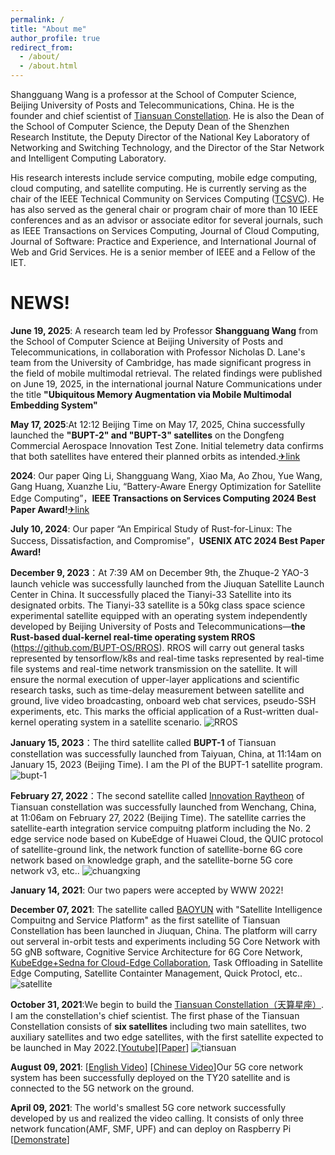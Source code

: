 ```yaml
---
permalink: /
title: "About me"
author_profile: true
redirect_from: 
  - /about/
  - /about.html
---
```

Shangguang Wang is a professor at the School of Computer Science, Beijing University of Posts and Telecommunications, China. He is the founder and chief scientist of [Tiansuan Constellation](http://www.tiansuan.org.cn/Chinese/index.html). He is also the Dean of the School of Computer Science, the Deputy Dean of the Shenzhen Research Institute, the Deputy Director of the National Key Laboratory of Networking and Switching Technology, and the Director of the Star Network and Intelligent Computing Laboratory.

His research interests include service computing, mobile edge computing, cloud computing, and satellite computing. He is currently serving as the chair of the IEEE Technical Community on Services Computing ([TCSVC](http://tab.computer.org/tcsvc/)). He has also served as the general chair or program chair of more than 10 IEEE conferences and as an advisor or associate editor for several journals, such as IEEE Transactions on Services Computing, Journal of Cloud Computing, Journal of Software: Practice and Experience, and International Journal of Web and Grid Services. He is a senior member of IEEE and a Fellow of the IET.

# NEWS!

**June 19, 2025**: A research team led by Professor **Shangguang Wang** from the School of Computer Science at Beijing University of Posts and Telecommunications, in collaboration with Professor Nicholas D. Lane's team from the University of Cambridge, has made significant progress in the field of mobile multimodal retrieval. The related findings were published on June 19, 2025, in the international journal Nature Communications under the title **"Ubiquitous Memory Augmentation via Mobile Multimodal Embedding System"**

**May 17, 2025**:At 12:12 Beijing Time on May 17, 2025, China successfully launched the **"BUPT-2" and "BUPT-3" satellites** on the Dongfeng Commercial Aerospace Innovation Test Zone. Initial telemetry data confirms that both satellites have entered their planned orbits as intended.[✈link](https://mp.weixin.qq.com/s/c4rt98tuC7fmLHPqJwjNag)

**2024**: Our paper Qing Li, Shangguang Wang, Xiao Ma, Ao Zhou, Yue Wang, Gang Huang, Xuanzhe Liu, “Battery-Aware Energy Optimization for Satellite Edge Computing”，**IEEE Transactions on Services Computing 2024 Best Paper Award!**[✈link](https://www.computer.org/publications/best-paper-award-winners/)

**July 10, 2024**: Our paper “An Empirical Study of Rust-for-Linux: The Success, Dissatisfaction, and Compromise”，**USENIX ATC 2024 Best Paper Award!**

**December 9, 2023**：At 7:39 AM on December 9th, the Zhuque-2 YAO-3 launch vehicle was successfully launched from the Jiuquan Satellite Launch Center in China. It successfully placed the Tianyi-33 Satellite into its designated orbits. The Tianyi-33 satellite is a 50kg class space science experimental satellite equipped with an operating system independently developed by Beijing University of Posts and Telecommunications—**the Rust-based dual-kernel real-time operating system RROS** (<https://github.com/BUPT-OS/RROS>). RROS will carry out general tasks represented by tensorflow/k8s and real-time tasks represented by real-time file systems and real-time network transmission on the satellite. It will ensure the normal execution of upper-layer applications and scientific research tasks, such as time-delay measurement between satellite and ground, live video broadcasting, onboard web chat services, pseudo-SSH experiments, etc. This marks the official application of a Rust-written dual-kernel operating system in a satellite scenario.
![RROS](../images/RROS%20OS.png)

**January 15, 2023**：The third satellite called **BUPT-1** of Tiansuan constellation was successfully launched from Taiyuan, China, at 11:14am on January 15, 2023 (Beijing Time). I am the PI of the BUPT-1 satellite program.
![bupt-1](../images/bupt%201.png)

**February 27, 2022**：The second satellite called [Innovation Raytheon](https://www.hugewealthfinance.com/2022/innovation-raytheon-satellite-was-successfully-launched-and-huawei-cloud-heaven-and-earth-was-successfully-networked-for-the-first-time) of Tiansuan constellation was successfully launched from Wenchang, China, at 11:06am on February 27, 2022 (Beijing Time). The satellite carries the satellite-earth integration service compuitng platform including the No. 2 edge service node based on KubeEdge of Huawei Cloud, the QUIC protocol of satellite-ground link, the network function of satellite-borne 6G core network based on knowledge graph, and the satellite-borne 5G core network v3, etc..
![chuangxing](../images/chuang%20xing.png)

**January 14, 2021**: Our two papers were accepted by WWW 2022!

**December 07, 2021**: The satellite called [BAOYUN](https://www.globaltimes.cn/page/202112/1241203.shtml) with "Satellite Intelligence Compuitng and Service Platform" as the first satellite of Tiansuan Constellation has been launched in Jiuquan, China. The platform will carry out serveral in-orbit tests and experiments including 5G Core Network with 5G gNB software, Cognitive Service Architecture for 6G Core Network, [KubeEdge+Sedna for Cloud-Edge Collaboration](https://www.globaltimes.cn/page/202112/1241203.shtml), Task Offloading in Satellite Edge Computing, Satellite Containter Management, Quick Protocl, etc..
![satellite](../images/BAOYUN%20satellite.png)

**October 31, 2021**:We begin to build the [Tiansuan Constellation](https://www.globaltimes.cn/page/202111/1237937.shtml)[（天算星座）](https://www.chinanews.com/gn/2021/11-01/9599693.shtml). I am the constellation's chief scientist. The first phase of the Tiansuan Constellation consists of **six satellites** including two main satellites, two auxiliary satellites and two edge satellites, with the first satellite expected to be launched in May 2022.[[Youtube](https://www.youtube.com/watch?v=lAB72zwbCiE)][[Paper](../assets/TiansuanFinal1203.pdf)]
![tiansuan](../images/tian%20suan.png)

**August 09, 2021**: [[English Video](https://www.youtube.com/watch?v=xECjZ1XBdWc)] [[Chinese Video](https://v.youku.com/v_show/id_XNTgwMjExMTM2MA==)]Our 5G core network system has been successfully deployed on the TY20 satellite and is connected to the 5G network on the ground.  

**April 09, 2021**: The world's smallest 5G core network successfully developed by us and realized the video calling. It consists of only three network funcation(AMF, SMF, UPF) and can deploy on Raspberry Pi [[Demonstrate](../images/5Gcore.mp4)]
<script type="text/javascript" id="clustrmaps" src="//clustrmaps.com/map_v2.js?d=7s2RCTRLsv1LHeqr7fkGoHYKYxgwead1ww3WrPGCGeA"></script>
